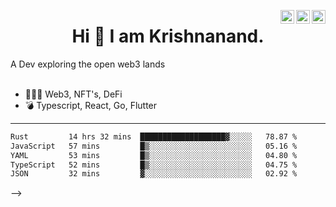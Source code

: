 <a href="https://twitter.com/incrypto32" target="_blank" rel="nofollow"><img align="right" alt="Pratik's Twitter" width="22px" src="https://cdn.jsdelivr.net/npm/simple-icons@v3/icons/twitter.svg" /></a><a href="https://www.linkedin.com/in/incrypto32" target="_blank" rel="nofollow"><img align="right" alt="Pratik's Linkdein" width="22px" src="https://cdn.jsdelivr.net/npm/simple-icons@v3/icons/linkedin.svg" /></a><a href="https://www.instagram.com/incrypto32" target="_blank" rel="nofollow"><img align="right" alt="Insta" width="22px" src="https://cdn.jsdelivr.net/npm/simple-icons@v3/icons/instagram.svg" /></a>

<center><h1> Hi 👋 I am Krishnanand. </h1></center>
A Dev exploring the open web3 lands

 <br /> 
 <br /> 

 
- 👨🏽‍💻  Web3, NFT's, DeFi
- 💣  Typescript, React, Go, Flutter
<!-- - 🌐 Visit my [porfolio website](https://incrypt32.github.io/) for complete background and contact. -->


---

<!--
<details> 
 <summary>🤖 <b>My Weekly Coding Stats</b>: </summary>
<br>

<!--START_SECTION:waka-->

```txt
Rust         14 hrs 32 mins  ███████████████████▓░░░░░   78.87 %
JavaScript   57 mins         █▒░░░░░░░░░░░░░░░░░░░░░░░   05.16 %
YAML         53 mins         █▒░░░░░░░░░░░░░░░░░░░░░░░   04.80 %
TypeScript   52 mins         █▒░░░░░░░░░░░░░░░░░░░░░░░   04.75 %
JSON         32 mins         ▓░░░░░░░░░░░░░░░░░░░░░░░░   02.92 %
```

<!--END_SECTION:waka-->

</details>

-->
